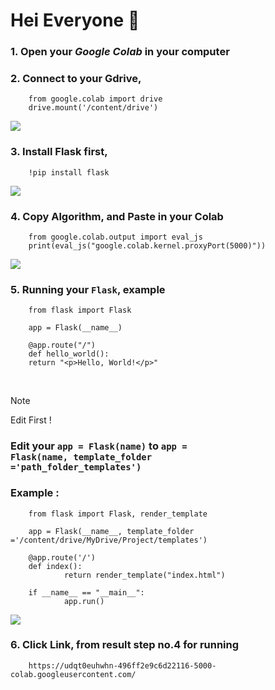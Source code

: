 # Hei Everyone :checkered_flag:

### 1. Open your _Google Colab_ in your computer
### 2. Connect to your Gdrive,
        from google.colab import drive
        drive.mount('/content/drive')
![](https://github.com/rakhazl/How-to-Run-Flask-in-Google-Collab/blob/main/Document/Step%201.png)
### 3. Install Flask first, 
        !pip install flask
![](https://github.com/rakhazl/How-to-Run-Flask-in-Google-Collab/blob/main/Document/Step%202.png)
### 4. Copy Algorithm, and Paste in your Colab
        from google.colab.output import eval_js
        print(eval_js("google.colab.kernel.proxyPort(5000)"))
![](https://github.com/rakhazl/How-to-Run-Flask-in-Google-Collab/blob/main/Document/Step%203.png)
### 5. Running your <code>Flask</code>, example
        from flask import Flask

        app = Flask(__name__)

        @app.route("/")
        def hello_world():
        return "<p>Hello, World!</p>"
$~$
> [!NOTE]
> Edit First
$!$
### Edit your <code>app = Flask(__name__)</code> to <code>app = Flask(__name__, template_folder ='path_folder_templates')</code>
### Example :
        from flask import Flask, render_template

        app = Flask(__name__, template_folder ='/content/drive/MyDrive/Project/templates')

        @app.route('/')
        def index():
                return render_template("index.html")

        if __name__ == "__main__":
                app.run()
![](https://github.com/rakhazl/How-to-Run-Flask-in-Google-Collab/blob/main/Document/Step%204.png)

### 6. Click Link, from result step no.4 for running
        https://udqt0euhwhn-496ff2e9c6d22116-5000-colab.googleusercontent.com/
